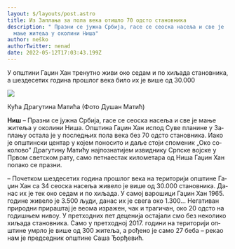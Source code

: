 ```yaml
---
layout: $/layouts/post.astro
title: Из Заплања за пола века отишло 70 одсто становника
description: " Пра­зни се ју­жна Ср­би­ја, га­се се се­о­ска на­се­ља и све је
  ма­ње жи­те­ља у око­ли­ни Ни­ша"
author: neško
authorTwitter: nenad
date: 2022-05-12T17:03:43.199Z
---
```

У оп­шти­ни Га­џин Хан тре­нут­но жи­ви око се­дам и по хи­ља­да ста­нов­ни­ка, а ше­зде­се­тих го­ди­на про­шлог ве­ка би­ло их је ви­ше од 30.000

![](https://www.politika.rs/thumbs//upload/Article/Image/2018_02///677z381_kuca-dragutina-matica.jpg)

Кућа Драгутина Матића (Фо­то Душан Матић)

**Ниш** – Пра­зни се ју­жна Ср­би­ја, га­се се се­о­ска на­се­ља и све је ма­ње жи­те­ља у око­ли­ни Ни­ша. Оп­шти­на Га­џин Хан ис­под Су­ве пла­ни­не у За­пла­њу оста­ла је у по­след­њих по­ла ве­ка без 70 од­сто ста­нов­ни­ка. Иако је оп­штин­ски цен­тар у ко­јем по­но­си­то и да­ље сто­ји спо­ме­ник „Око со­ко­ло­во” Дра­гу­ти­ну Ма­ти­ћу нај­по­зна­ти­јем из­вид­ни­ку Срп­ске вој­ске у Пр­вом свет­ском ра­ту, са­мо пет­на­е­стак ки­ло­ме­та­ра од Ни­ша Га­џин Хан по­ла­ко се пра­зни. 

– По­чет­ком ше­зде­се­тих го­ди­на про­шлог ве­ка на те­ри­то­ри­ји оп­шти­не Га­џин Хан са 34 се­о­ска на­се­ља жи­ве­ло је ви­ше од 30.000 ста­нов­ни­ка. Да­нас их је тек око се­дам и по хи­ља­да. У са­мој ва­ро­ши­ци Га­џин Хан 1965. го­ди­не жи­ве­ло је 3.500 љу­ди, да­нас их је све­га око 1.300... Не­га­ти­ван при­род­ни при­ра­штај је ве­о­ма из­ра­жен, чак и тра­ги­чан, око 20 од­сто на го­ди­шњем ни­воу. У прет­ход­них пет де­це­ни­ја оста­ја­ли смо без не­ко­ли­ко хи­ља­да ста­нов­ни­ка. Са­мо у прет­ход­ној 2017. го­ди­ни на те­ри­то­ри­ји оп­шти­не умр­ло је ви­ше од 300 жи­те­ља, а ро­ђе­но је са­мо 27 бе­ба – ре­као нам је пред­сед­ник оп­шти­не Са­ша Ђор­ђе­вић.